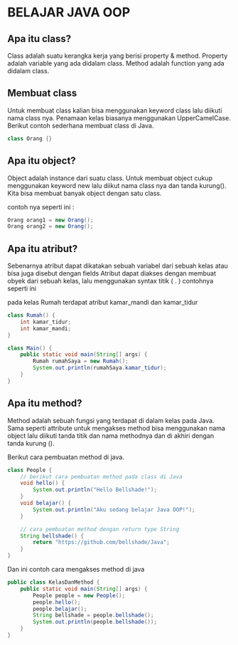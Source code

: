 # BELAJAR JAVA OOP

## Apa itu class?

Class adalah suatu kerangka kerja yang berisi property & method. Property adalah variable yang ada didalam class.
Method adalah function yang ada didalam class.

## Membuat class

Untuk membuat class kalian bisa menggunakan keyword class lalu diikuti nama class nya.
Penamaan kelas biasanya menggunakan UpperCamelCase. Berikut contoh sederhana membuat class di Java.

```java
class Orang {}
```

## Apa itu object?

Object adalah instance dari suatu class. Untuk membuat object cukup 
menggunakan keyword new lalu diikut nama class nya dan tanda kurung().
Kita bisa membuat banyak object dengan satu class.

contoh nya seperti ini :
```java
Orang orang1 = new Orang();
Orang orang2 = new Orang();
```

## Apa itu atribut?
Sebenarnya atribut dapat dikatakan sebuah variabel dari sebuah kelas atau bisa juga disebut dengan fields
Atribut dapat diakses dengan membuat obyek dari sebuah kelas, lalu menggunakan syntax titik ( . )
contohnya seperti ini

pada kelas Rumah terdapat atribut kamar_mandi dan kamar_tidur
```java
class Rumah() {
    int kamar_tidur;
    int kamar_mandi;
}

class Main() {
    public static void main(String[] args) {
        Rumah rumahSaya = new Rumah();
        System.out.println(rumahSaya.kamar_tidur);
    }
}
```

## Apa itu method?
Method adalah sebuah fungsi yang terdapat di dalam kelas pada Java. Sama seperti attribute 
untuk mengakses method bisa menggunakan nama object lalu diikuti tanda titik dan nama 
methodnya dan di akhiri dengan tanda kurung ().

Berikut cara pembuatan method di java.
```java
class People {
    // berikut cara pembuatan method pada class di Java
    void hello() {
        System.out.println("Hello Bellshade!");
    }
    void belajar() {
        System.out.println("Aku sedang belajar Java OOP!");
    }

    // cara pembuatan method dengan return type String
    String bellshade() {
        return "https://github.com/bellshade/Java";
    }
}
```
Dan ini contoh cara mengakses method di java
```java
public class KelasDanMethod {
    public static void main(String[] args) {
        People people = new People();
        people.hello();
        people.belajar();
        String bellshade = people.bellshade();
        System.out.println(people.bellshade());
    }
}

```